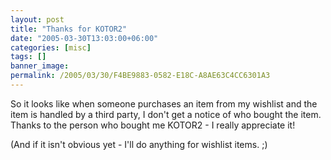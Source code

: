 ```yaml
---
layout: post
title: "Thanks for KOTOR2"
date: "2005-03-30T13:03:00+06:00"
categories: [misc]
tags: []
banner_image: 
permalink: /2005/03/30/F4BE9883-0582-E18C-A8AE63C4CC6301A3
---
```


So it looks like when someone purchases an item from my wishlist and the item is handled by a third party, I don't get a notice of who bought the item. Thanks to the person who bought me KOTOR2 - I really appreciate it!

(And if it isn't obvious yet - I'll do anything for wishlist items. ;)